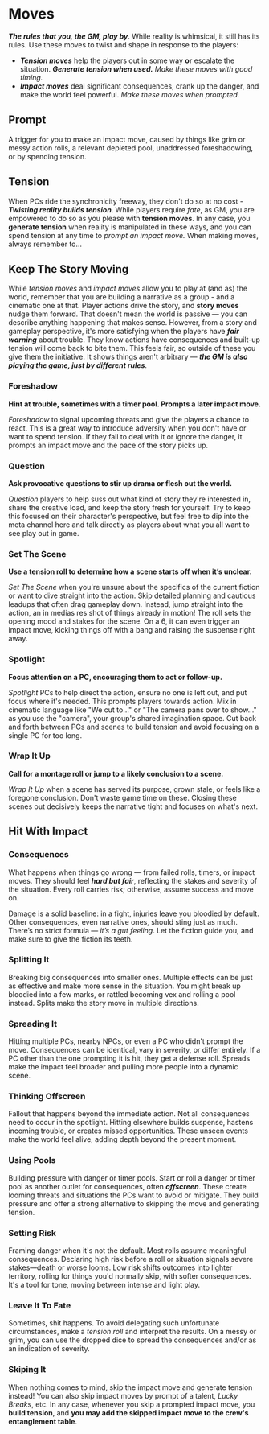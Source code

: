 # Moves

**_The rules that you, the GM, play by_**. While reality is whimsical, it still has its rules. Use these moves to twist and shape in response to the players:

- **_Tension moves_** help the players out in some way **or** escalate the situation. **_Generate tension when used._** _Make these moves with good timing._
- **_Impact moves_** deal significant consequences, crank up the danger, and make the world feel powerful. _Make these moves when prompted._

## Prompt

A trigger for you to make an impact move, caused by things like grim or messy action rolls, a relevant depleted pool, unaddressed foreshadowing, or by spending tension.

## Tension

When PCs ride the synchronicity freeway, they don't do so at no cost - **_Twisting reality builds tension_**. While players require _fate_, as GM, you are empowered to do so as you please with **tension moves**. In any case, you **generate tension** when reality is manipulated in these ways, and you can spend tension at any time to _prompt an impact move._ When making moves, always remember to...

## Keep The Story Moving

While _tension moves_ and _impact moves_ allow you to play at (and as) the world, remember that you are building a narrative as a group - and a cinematic one at that. Player actions drive the story, and **story moves** nudge them forward. That doesn't mean the world is passive — you can describe anything happening that makes sense. However, from a story and gameplay perspective, it's more satisfying when the players have **_fair warning_** about trouble. They know actions have consequences and built-up tension will come back to bite them. This feels fair, so outside of these you give them the initiative. It shows things aren't arbitrary — **_the GM is also playing the game, just by different rules_**.

### Foreshadow

**Hint at trouble, sometimes with a timer pool. Prompts a later impact move.**

_Foreshadow_ to signal upcoming threats and give the players a chance to react. This is a great way to introduce adversity when you don't have or want to spend tension. If they fail to deal with it or ignore the danger, it prompts an impact move and the pace of the story picks up.

### Question

**Ask provocative questions to stir up drama or flesh out the world.**

_Question_ players to help suss out what kind of story they're interested in, share the creative load, and keep the story fresh for yourself. Try to keep this focused on their character's perspective, but feel free to dip into the meta channel here and talk directly as players about what you all want to see play out in game.

### Set The Scene

**Use a tension roll to determine how a scene starts off when it’s unclear.**

_Set The Scene_ when you're unsure about the specifics of the current fiction or want to dive straight into the action. Skip detailed planning and cautious leadups that often drag gameplay down. Instead, jump straight into the action, an in medias res shot of things already in motion! The roll sets the opening mood and stakes for the scene. On a 6, it can even trigger an impact move, kicking things off with a bang and raising the suspense right away.

### Spotlight

**Focus attention on a PC, encouraging them to act or follow-up.**

_Spotlight_ PCs to help direct the action, ensure no one is left out, and put focus where it's needed. This prompts players towards action. Mix in cinematic language like "We cut to..." or "The camera pans over to show..." as you use the "camera", your group's shared imagination space. Cut back and forth between PCs and scenes to build tension and avoid focusing on a single PC for too long.

### Wrap It Up

**Call for a montage roll or jump to a likely conclusion to a scene.**

_Wrap It Up_ when a scene has served its purpose, grown stale, or feels like a foregone conclusion. Don't waste game time on these. Closing these scenes out decisively keeps the narrative tight and focuses on what's next.

## Hit With Impact

### Consequences

What happens when things go wrong — from failed rolls, timers, or impact moves. They should feel **_hard but fair_**, reflecting the stakes and severity of the situation. Every roll carries risk; otherwise, assume success and move on.

Damage is a solid baseline: in a fight, injuries leave you bloodied by default. Other consequences, even narrative ones, should sting just as much. There’s no strict formula — _it’s a gut feeling_. Let the fiction guide you, and make sure to give the fiction its teeth.

### Splitting It

Breaking big consequences into smaller ones. Multiple effects can be just as effective and make more sense in the situation. You might break up bloodied into a few marks, or rattled becoming vex and rolling a pool instead. Splits make the story move in multiple directions.

### Spreading It

Hitting multiple PCs, nearby NPCs, or even a PC who didn't prompt the move. Consequences can be identical, vary in severity, or differ entirely. If a PC other than the one prompting it is hit, they get a defense roll. Spreads make the impact feel broader and pulling more people into a dynamic scene.

### Thinking Offscreen

Fallout that happens beyond the immediate action. Not all consequences need to occur in the spotlight. Hitting elsewhere builds suspense, hastens incoming trouble, or creates missed opportunities. These unseen events make the world feel alive, adding depth beyond the present moment.

### Using Pools

Building pressure with danger or timer pools. Start or roll a danger or timer pool as another outlet for consequences, often **_offscreen_**. These create looming threats and situations the PCs want to avoid or mitigate. They build pressure and offer a strong alternative to skipping the move and generating tension.

### Setting Risk

Framing danger when it's not the default. Most rolls assume meaningful consequences. Declaring high risk before a roll or situation signals severe stakes—death or worse looms. Low risk shifts outcomes into lighter territory, rolling for things you'd normally skip, with softer consequences. It's a tool for tone, moving between intense and light play.

### Leave It To Fate

Sometimes, shit happens. To avoid delegating such unfortunate circumstances, make a _tension roll_ and interpret the results. On a messy or grim, you can use the dropped dice to spread the consequences and/or as an indication of severity.

### Skiping It

When nothing comes to mind, skip the impact move and generate tension instead! You can also skip impact moves by prompt of a talent, _Lucky Breaks_, etc. In any case, whenever you skip a prompted impact move, you **build tension**, and **you may add the skipped impact move to the crew's entanglement table**.
